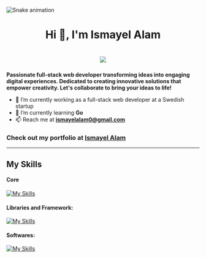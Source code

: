 <br clear="both">

<img src="https://raw.githubusercontent.com/ismayelalam/ismayelalam/output/snake.svg" alt="Snake animation" />

###

<h1 align="center">Hi 👋, I'm Ismayel Alam</h1>

###

<br clear="both">

<div align="center">
  <img src="https://visitor-badge.laobi.icu/badge?page_id=ismayelalam.ismayelalam&"  />
</div>

###

**Passionate full-stack web developer transforming ideas into engaging digital experiences. Dedicated to creating innovative solutions that empower creativity. Let's collaborate to bring your ideas to life!**

- 🔭 I’m currently working as a full-stack web developer at a Swedish startup
- 🌱 I’m currently learning **Go**
- 📫 Reach me at **ismayelalam0@gmail.com**

### Check out my portfolio at [ Ismayel Alam](http://ismayelalam.com)

---

## My Skills

#### Core

[![My Skills](https://skillicons.dev/icons?i=js,ts,go,html,css,mongodb,postgres,linux)](https://github.com/IsmayelAlam)

#### Libraries and Framework:

[![My Skills](https://skillicons.dev/icons?i=next,react,svelte,nodejs,expressjs,threejs,sass,tailwind)](https://github.com/IsmayelAlam)

#### Softwares:

[![My Skills](https://skillicons.dev/icons?i=figma,git,docker,blender,vscode,supabase,firebase,arch)](https://github.com/IsmayelAlam)




<!--     <img src="https://github-readme-stats.vercel.app/api/top-langs/?username=ismayelalam&theme=nightowl&show_icons=true&hide_border=false&layout=compact" style="width: 350px"/> -->
<!--     <img src="https://streak-stats.demolab.com/?user=ismayelalam&theme=nightowl&hide_border=false" style="width: 490px"/> -->

